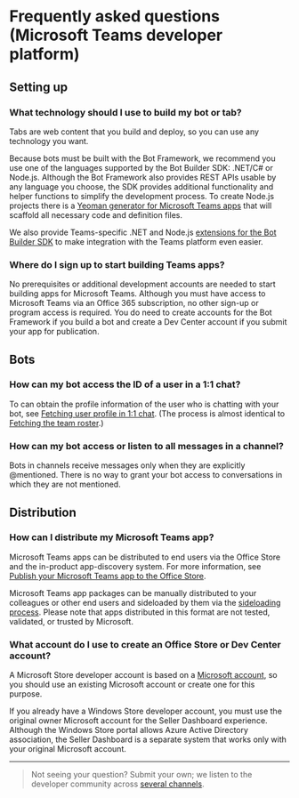# Frequently asked questions (Microsoft Teams developer platform)

## Setting up

### What technology should I use to build my bot or tab?

Tabs are web content that you build and deploy, so you can use any technology you want.  

Because bots must be built with the Bot Framework, we recommend you use one of the languages supported by the Bot Builder SDK: .NET/C# or Node.js. Although the Bot Framework also provides REST APIs usable by any language you choose, the SDK provides additional functionality and helper functions to simplify the development process. To create Node.js projects there is a [Yeoman generator for Microsoft Teams apps](https://www.npmjs.com/package/generator-teams) that will scaffold all necessary code and definition files. 

We also provide Teams-specific .NET and Node.js [extensions for the Bot Builder SDK](code.md#microsoft-teams-extensions-for-the-bot-builder-sdk) to make integration with the Teams platform even easier.

### Where do I sign up to start building Teams apps?

No prerequisites or additional development accounts are needed to start building apps for Microsoft Teams. Although you must have access to Microsoft Teams via an Office 365 subscription, no other sign-up or program access is required. You do need to create accounts for the Bot Framework if you build a bot and create a Dev Center account if you submit your app for publication.

## Bots

### How can my bot access the ID of a user in a 1:1 chat?

To can obtain the profile information of the user who is chatting with your bot, see [Fetching user profile in 1:1 chat](https://msdn.microsoft.com/en-us/microsoft-teams/botapis#fetching-user-profile-in-11-chat). (The process is almost identical to [Fetching the team roster](https://msdn.microsoft.com/en-us/microsoft-teams/botapis#fetching-the-team-roster).)

### How can my bot access or listen to all messages in a channel?

Bots in channels receive messages only when they are explicitly @mentioned. There is no way to grant your bot access to conversations in which they are not mentioned.

## Distribution

### How can I distribute my Microsoft Teams app?

Microsoft Teams apps can be distributed to end users via the Office Store and the in-product app-discovery system. For more information, see [Publish your Microsoft Teams app to the Office Store](submission.md).

Microsoft Teams app packages can be manually distributed to your colleagues or other end users and sideloaded by them via the [sideloading process](sideload.md). Please note that apps distributed in this format are not tested, validated, or trusted by Microsoft.

### What account do I use to create an Office Store or Dev Center account?

A Microsoft Store developer account is based on a [Microsoft account](https://account.microsoft.com/account), so you should use an existing Microsoft account or create one for this purpose.

If you already have a Windows Store developer account, you must use the original owner Microsoft account for the Seller Dashboard experience. Although the Windows Store portal allows Azure Active Directory association, the Seller Dashboard is a separate system that works only with your original Microsoft account.

---

>Not seeing your question?  Submit your own; we listen to the developer community across [several channels](feedback.md).
